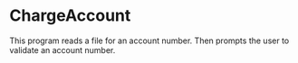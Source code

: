 # ChargeAccount
This program reads a file for an account number. Then prompts the user to validate an account number.
